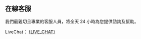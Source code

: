 ## 在線客服

我們最親切且專業的客服人員，將全天 24 小時為您提供諮詢及幫助。

LiveChat： <a href="{LIVE_CHAT}" target="_blank">{LIVE_CHAT}</a>
